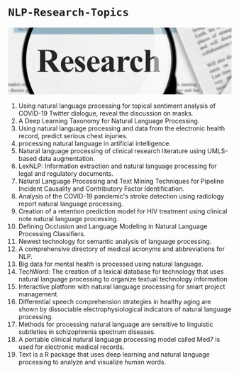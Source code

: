  <b><h1><code>NLP-Research-Topics</code></h1></b>

<img src="https://github.com/ahammadmejbah/NLP-Research-Topics/blob/main/Research.png">

<ol>

<li>Using natural language processing for topical sentiment analysis of COVID-19 Twitter dialogue, reveal the discussion on masks. 

<li>A Deep Learning Taxonomy for Natural Language Processing. 

<li>Using natural language processing and data from the electronic health record, predict serious chest injuries. 

<li>processing natural language in artificial intelligence. 

<li>Natural language processing of clinical research literature using UMLS-based data augmentation. </li>

<li>LexNLP: Information extraction and natural language processing for legal and regulatory documents.</li> 

<li>Natural Language Processing and Text Mining Techniques for Pipeline Incident Causality and Contributory Factor Identification. </li>

<li>Analysis of the COVID-19 pandemic's stroke detection using radiology report natural language processing. </li>

<li>Creation of a retention prediction model for HIV treatment using clinical note natural language processing. </li>

<li>Defining Occlusion and Language Modeling in Natural Language Processing Classifiers. </li>

<li>Newest technology for semantic analysis of language processing. </li>

<li>A comprehensive directory of medical acronyms and abbreviations for NLP. </li>

<li>Big data for mental health is processed using natural language. </li>

<li>TechWord: The creation of a lexical database for technology that uses natural language processing to organize textual technology information 

<li>Interactive platform with natural language processing for smart project management. </li>

<li>Differential speech comprehension strategies in healthy aging are shown by dissociable electrophysiological indicators of natural language processing. </li>

<li>Methods for processing natural language are sensitive to linguistic subtleties in schizophrenia spectrum diseases. </li>

<li>A portable clinical natural language processing model called Med7 is used for electronic medical records. </li>

<li>Text is a R package that uses deep learning and natural language processing to analyze and visualize human words.</li>


</ol>
